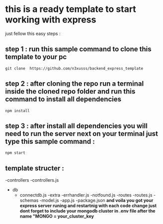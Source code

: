 # this is a ready template to start working with express
just fellow this easy steps : 
## step 1 : run this sample command to clone this template to your pc 
`git clone  https://github.com/n3xusss/backend_express_template`
## step 2 : after cloning the repo run a terminal inside the cloned repo folder and run this command to install all dependencies
`npm install`
## step 3 : after install all dependencies you will need to run the server next on your terminal just type this sample command : 
`npm start`
## template structer : 
-controllers
  -controllers.js
- db
  - connectdb.js
-extra
  -errhandler.js
  -notfound.js
-routes
  -routes.js
-schemas
  -model.js
-app.js
-package.json
**and voila you got your express server runing and restartnig with each code change just dont forget to include your mongodb cluster in .env file after the name "MONGO = your_cluster_key**
